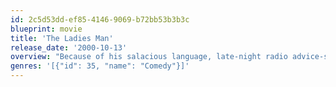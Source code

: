 ```yaml
---
id: 2c5d53dd-ef85-4146-9069-b72bb53b3b3c
blueprint: movie
title: 'The Ladies Man'
release_date: '2000-10-13'
overview: "Because of his salacious language, late-night radio advice-show host Leon Phelps, along with his sweet and loyal producer Julie, is fired from his Chicago gig. Leon gets a letter from a former lover promising a life of wealth, but he doesn't know who she is. Can Leon find his secret sugar-mama? What about Julie?"
genres: '[{"id": 35, "name": "Comedy"}]'
---
```

